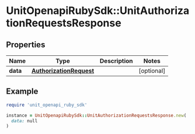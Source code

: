 # UnitOpenapiRubySdk::UnitAuthorizationRequestsResponse

## Properties

| Name | Type | Description | Notes |
| ---- | ---- | ----------- | ----- |
| **data** | [**AuthorizationRequest**](AuthorizationRequest.md) |  | [optional] |

## Example

```ruby
require 'unit_openapi_ruby_sdk'

instance = UnitOpenapiRubySdk::UnitAuthorizationRequestsResponse.new(
  data: null
)
```


